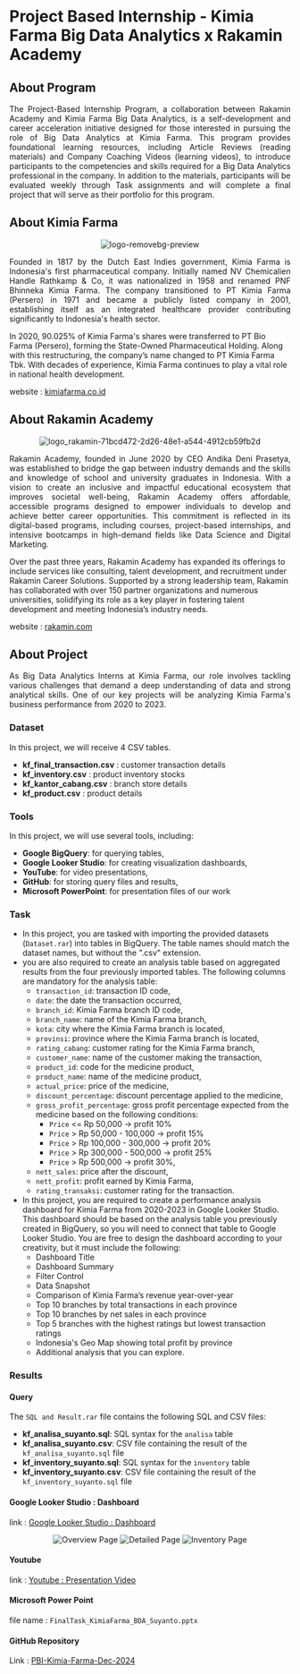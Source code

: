 # Project Based Internship - Kimia Farma Big Data Analytics x Rakamin Academy

## About Program
<p align="justify">
The Project-Based Internship Program, a collaboration between Rakamin Academy and Kimia Farma Big Data Analytics, is a self-development and career acceleration initiative designed for those interested in pursuing the role of Big Data Analytics at Kimia Farma. This program provides foundational learning resources, including Article Reviews (reading materials) and Company Coaching Videos (learning videos), to introduce participants to the competencies and skills required for a Big Data Analytics professional in the company. In addition to the materials, participants will be evaluated weekly through Task assignments and will complete a final project that will serve as their portfolio for this program.
</p>

## About Kimia Farma
<p align="center">
  <img src="https://github.com/user-attachments/assets/ff0199ba-8528-4a16-b4d4-6ff76456a129" alt="logo-removebg-preview">
</p>

<p align="justify">
Founded in 1817 by the Dutch East Indies government, Kimia Farma is Indonesia's first pharmaceutical company. Initially named NV Chemicalien Handle Rathkamp & Co, it was nationalized in 1958 and renamed PNF Bhinneka Kimia Farma. The company transitioned to PT Kimia Farma (Persero) in 1971 and became a publicly listed company in 2001, establishing itself as an integrated healthcare provider contributing significantly to Indonesia's health sector.

In 2020, 90.025% of Kimia Farma's shares were transferred to PT Bio Farma (Persero), forming the State-Owned Pharmaceutical Holding. Along with this restructuring, the company’s name changed to PT Kimia Farma Tbk. With decades of experience, Kimia Farma continues to play a vital role in national health development.

website : [kimiafarma.co.id](https://www.kimiafarma.co.id/)
</p>

## About Rakamin Academy
<p align="center">
  <img src="https://github.com/user-attachments/assets/de2ace4f-e08d-4158-934f-cb1998424045" alt="logo_rakamin-71bcd472-2d26-48e1-a544-4912cb59fb2d">
</p>

<p align="justify">
Rakamin Academy, founded in June 2020 by CEO Andika Deni Prasetya, was established to bridge the gap between industry demands and the skills and knowledge of school and university graduates in Indonesia. With a vision to create an inclusive and impactful educational ecosystem that improves societal well-being, Rakamin Academy offers affordable, accessible programs designed to empower individuals to develop and achieve better career opportunities. This commitment is reflected in its digital-based programs, including courses, project-based internships, and intensive bootcamps in high-demand fields like Data Science and Digital Marketing.

Over the past three years, Rakamin Academy has expanded its offerings to include services like consulting, talent development, and recruitment under Rakamin Career Solutions. Supported by a strong leadership team, Rakamin has collaborated with over 150 partner organizations and numerous universities, solidifying its role as a key player in fostering talent development and meeting Indonesia’s industry needs.

website : [rakamin.com](https://www.rakamin.com)
</p>

## About Project
<p align="justify">
As Big Data Analytics Interns at Kimia Farma, our role involves tackling various challenges that demand a deep understanding of data and strong analytical skills. One of our key projects will be analyzing Kimia Farma's business performance from 2020 to 2023.
</p>

### Dataset
In this project, we will receive 4 CSV tables.
- **kf_final_transaction.csv** : customer transaction details
- **kf_inventory.csv** : product inventory stocks
- **kf_kantor_cabang.csv** : branch store details
- **kf_product.csv** : product details

### Tools
In this project, we will use several tools, including:
- **Google BigQuery**: for querying tables,
- **Google Looker Studio**: for creating visualization dashboards,
- **YouTube**: for video presentations,
- **GitHub**: for storing query files and results,
- **Microsoft PowerPoint**: for presentation files of our work
  
### Task
- In this project, you are tasked with importing the provided datasets (`Dataset.rar`) into tables in BigQuery. The table names should match the dataset names, but without the ".csv" extension.
- you are also required to create an analysis table based on aggregated results from the four previously imported tables. The following columns are mandatory for the analysis table:
  - `transaction_id`: transaction ID code,
  - `date`: the date the transaction occurred,
  - `branch_id`: Kimia Farma branch ID code,
  - `branch_name`: name of the Kimia Farma branch,
  - `kota`: city where the Kimia Farma branch is located,
  - `provinsi`: province where the Kimia Farma branch is located,
  - `rating_cabang`: customer rating for the Kimia Farma branch,
  - `customer_name`: name of the customer making the transaction,
  - `product_id`: code for the medicine product,
  - `product_name`: name of the medicine product,
  - `actual_price`: price of the medicine,
  - `discount_percentage`: discount percentage applied to the medicine,
  - `gross_profit_percentage`: gross profit percentage expected from the medicine based on the following conditions:
    - `Price` <= Rp 50,000 -> profit 10%
    - `Price` > Rp 50,000 - 100,000 -> profit 15%
    - `Price` > Rp 100,000 - 300,000 -> profit 20%
    - `Price` > Rp 300,000 - 500,000 -> profit 25%
    - `Price` > Rp 500,000 -> profit 30%,
   - `nett_sales`: price after the discount,
   - `nett_profit`: profit earned by Kimia Farma,
   - `rating_transaksi`: customer rating for the transaction.
- In this project, you are required to create a performance analysis dashboard for Kimia Farma from 2020-2023 in Google Looker Studio. This dashboard should be based on the analysis table you previously created in BigQuery, so you will need to connect that table to Google Looker Studio. You are free to design the dashboard according to your creativity, but it must include the following:
  - Dashboard Title
  - Dashboard Summary
  - Filter Control
  - Data Snapshot
  - Comparison of Kimia Farma’s revenue year-over-year
  - Top 10 branches by total transactions in each province
  - Top 10 branches by net sales in each province
  - Top 5 branches with the highest ratings but lowest transaction ratings
  - Indonesia's Geo Map showing total profit by province
  - Additional analysis that you can explore.

### Results
#### Query
The `SQL and Result.rar` file contains the following SQL and CSV files:  
- **kf_analisa_suyanto.sql**: SQL syntax for the `analisa` table  
- **kf_analisa_suyanto.csv**: CSV file containing the result of the `kf_analisa_suyanto.sql` file  
- **kf_inventory_suyanto.sql**: SQL syntax for the `inventory` table  
- **kf_inventory_suyanto.csv**: CSV file containing the result of the `kf_inventory_suyanto.sql` file  

#### Google Looker Studio : Dashboard
link : [Google Looker Studio : Dashboard](https://lookerstudio.google.com/s/pY2dIJBmflo)
<p align="center">
  <img src="https://github.com/user-attachments/assets/891e5109-8808-4829-a3fd-0a0e4b6e80d2" alt="Overview Page">
  <img src="https://github.com/user-attachments/assets/b80e26f5-22ad-4cca-a95f-69073e9b4645" alt="Detailed Page">
  <img src="https://github.com/user-attachments/assets/b8395184-523a-4ad8-9b64-674c6abc001c" alt="Inventory Page">
</p>

#### Youtube
link : [Youtube : Presentation Video](https://youtu.be/RxbwlvBtqCg)

#### Microsoft Power Point
file name : `FinalTask_KimiaFarma_BDA_Suyanto.pptx`

#### GitHub Repository
Link : [PBI-Kimia-Farma-Dec-2024](https://github.com/Yuandro/PBI-Kimia-Farma-Dec-2024)

